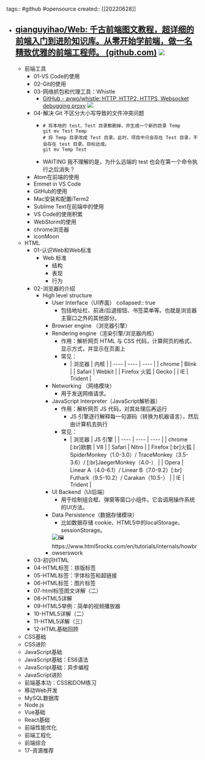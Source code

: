 tags:: #github #opensource
created:: [[20220628]]

- ## [qianguyihao/Web: 千古前端图文教程，超详细的前端入门到进阶知识库。从零开始学前端，做一名精致优雅的前端工程师。 (github.com)](https://github.com/qianguyihao/Web) ![](https://img.shields.io/github/stars/qianguyihao/Web)
  - 前端工具
    - 01-VS Code的使用
    - 02-Git的使用
    - 03-网络抓包和代理工具：Whistle
      - [GitHub - avwo/whistle: HTTP, HTTP2, HTTPS, Websocket debugging proxy](https://github.com/avwo/whistle) ![](https://img.shields.io/github/stars/avwo/whistle)
    - 04-解决 Git 不区分大小写导致的文件冲突问题
      - ```shell
        # 将本地的 test、Test 目录都删掉，并生成一个新的目录 Temp
        git mv Test Temp
        # 将 Temp 目录改成 Test 目录。此时，项目中只会存在 Test 目录，不会存在 test 目录。目标达成。
        git mv Temp Test
        ```
      - WAITING 我不理解的是，为什么远端的 test 也会在第一个命令执行之后消失？
    - Atom在前端的使用
    - Emmet in VS Code
    - GitHub的使用
    - Mac安装和配置iTerm2
    - Sublime Text在前端中的使用
    - VS Code的使用积累
    - WebStorm的使用
    - chrome浏览器
    - iconMoon
  - HTML
    - 01-认识Web和Web标准
      - Web 标准
        - 结构
        - 表现
        - 行为
    - 02-浏览器的介绍
      - High level structure 
        - User Interface（UI界面）
          collapsed:: true
          - 包括地址栏、前进/后退按钮、书签菜单等。也就是浏览器主窗口之外的其他部分。
        - Browser engine （浏览器引擎）
        - Rendering engine（渲染引擎/浏览器内核）
          - 作用：解析网页 HTML 与 CSS 代码，计算网页的格式、显示方式，并显示在页面上
          - 常见：
            - | 浏览器 | 内核 |
              | ---- | ---- | ---- |
              | chrome | Blink |
              | Safari | Webkit |
              | Firefox 火狐 | Gecko |
              | IE | Trident |
        - Networking （网络模块）
          - 用于发送网络请求。
        - JavaScript Interpreter（JavaScript解析器）
          - 作用：解析网页 JS 代码，对其处理后再运行
            - JS 引擎逐行解释每一句源码（转换为机器语言），然后由计算机去执行
          - 常见：
            - | 浏览器 | JS 引擎 |
              | ---- | ---- | ---- |
              | chrome [:br]欧鹏 | V8 |
              | Safari | Nitro |
              | Firefox [:br]火狐 | SpiderMonkey（1.0-3.0）/ TraceMonkey（3.5-3.6）/ [:br]JaegerMonkey（4.0-） |
              | Opera | Linear A（4.0-6.1）/ Linear B（7.0-9.2）[:br] Futhark（9.5-10.2）/ Carakan（10.5-） |
              | IE | Trident |
        - UI Backend（UI后端）
          - 用于绘制组合框、弹窗等窗口小组件。它会调用操作系统的UI方法。
        - Data Persistence（数据存储模块）
          - 比如数据存储 cookie、HTML5中的localStorage、sessionStorage。
        - ![🖼 https://www.html5rocks.com/en/tutorials/internals/howbrowserswork ](../assets/2023/PgPX6ZMyKSwF6kB8zIhB.webp)
    - 03-初识HTML
    - 04-HTML标签：排版标签
    - 05-HTML标签：字体标签和超链接
    - 06-HTML标签：图片标签
    - 07-html标签图文详解（二）
    - 08-HTML5详解
    - 09-HTML5举例：简单的视频播放器
    - 10-HTML5详解（二）
    - 11-HTML5详解（三）
    - 12-HTML基础回顾
  - CSS基础
  - CSS进阶
  - JavaScript基础
  - JavaScript基础：ES6语法
  - JavaScript基础：异步编程
  - JavaScript进阶
  - 前端基本功：CSS和DOM练习
  - 移动Web开发
  - MySQL数据库
  - Node.js
  - Vue基础
  - React基础
  - 前端性能优化
  - 前端工程化
  - 前端综合
  - 17-资源推荐